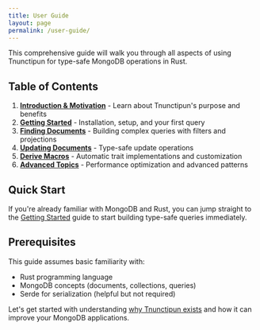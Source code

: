 ```yaml
---
title: User Guide
layout: page
permalink: /user-guide/
---
```


This comprehensive guide will walk you through all aspects of using Tnunctipun for type-safe MongoDB operations in Rust.

## Table of Contents

1. [**Introduction & Motivation**](01-introduction.md) - Learn about Tnunctipun's purpose and benefits
2. [**Getting Started**](02-getting-started.md) - Installation, setup, and your first query
3. [**Finding Documents**](03-finding-documents.md) - Building complex queries with filters and projections
4. [**Updating Documents**](04-updating-documents.md) - Type-safe update operations
5. [**Derive Macros**](05-derive-macros.md) - Automatic trait implementations and customization
6. [**Advanced Topics**](06-advanced-topics.md) - Performance optimization and advanced patterns

## Quick Start

If you're already familiar with MongoDB and Rust, you can jump straight to the [Getting Started](02-getting-started.md) guide to start building type-safe queries immediately.

## Prerequisites

This guide assumes basic familiarity with:
- Rust programming language
- MongoDB concepts (documents, collections, queries)
- Serde for serialization (helpful but not required)

Let's get started with understanding [why Tnunctipun exists](01-introduction.md) and how it can improve your MongoDB applications.
